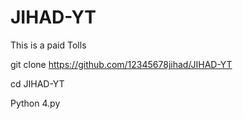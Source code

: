 # JIHAD-YT
This is a paid Tolls 




git clone https://github.com/12345678jihad/JIHAD-YT

cd JIHAD-YT

Python 4.py
